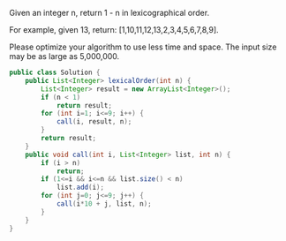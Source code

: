 
Given an integer n, return 1 - n in lexicographical order.

For example, given 13, return: [1,10,11,12,13,2,3,4,5,6,7,8,9].

Please optimize your algorithm to use less time and space. The input size may be as large as 5,000,000.
```java
public class Solution {
    public List<Integer> lexicalOrder(int n) {
        List<Integer> result = new ArrayList<Integer>();
        if (n < 1)
            return result;
        for (int i=1; i<=9; i++) {
            call(i, result, n);
        }
        return result;
    }
    public void call(int i, List<Integer> list, int n) {
        if (i > n)
            return;
        if (1<=i && i<=n && list.size() < n)
            list.add(i);
        for (int j=0; j<=9; j++) {
            call(i*10 + j, list, n);
        }
    }
}
```
